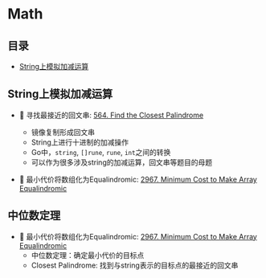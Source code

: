 # Math

## 目录
* [String上模拟加减运算](#string上模拟加减运算)

## String上模拟加减运算
* :red_circle: 寻找最接近的回文串: [564. Find the Closest Palindrome](https://github.com/szhou12/leetcode-go/tree/main/leetcode/0564-Find-the-Closest-Palindrome)
    * 镜像复制形成回文串
    * String上进行十进制的加减操作
    * Go中，`string`, `[]rune`, `rune`, `int`之间的转换
    * 可以作为很多涉及string的加减运算，回文串等题目的母题

* :red_circle: 最小代价将数组化为Equalindromic: [2967. Minimum Cost to Make Array Equalindromic]()
    

## 中位数定理
* :red_circle: 最小代价将数组化为Equalindromic: [2967. Minimum Cost to Make Array Equalindromic]()
    * 中位数定理：确定最小代价的目标点
    * Closest Palindrome: 找到与string表示的目标点的最接近的回文串